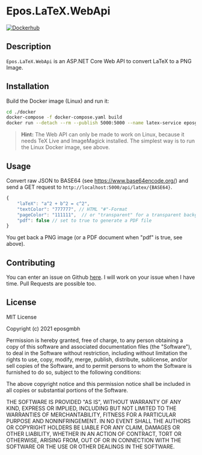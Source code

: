 # Epos.LaTeX.WebApi

[![Dockerhub](https://img.shields.io/docker/pulls/eposgmbh/latex-service.svg)](https://hub.docker.com/r/eposgmbh/latex-service/)

## Description

`Epos.LaTeX.WebApi` is an ASP.NET Core Web API to convert LaTeX to a PNG Image.

## Installation

Build the Docker image (Linux) and run it:

```bash
cd ./docker
docker-compose -f docker-compose.yaml build
docker run --detach --rm --publish 5000:5000 --name latex-service eposgmbh/latex-service:latest
```

> **Hint:** The Web API can only be made to work on Linux, because it needs TeX Live and ImageMagick installed. The
> simplest way is to run the Linux Docker image, see above.

## Usage

Convert raw JSON to BASE64 (see <https://www.base64encode.org/>) and send a GET request to `http://localhost:5000/api/latex/{BASE64}`.

```javascript
{
    "laTeX": "a^2 + b^2 = c^2",
    "textColor": "777777", // HTML "#"-Format
    "pageColor": "111111",  // or "transparent" for a transparent background
    "pdf": false // set to true to generate a PDF file
}
```

You get back a PNG image (or a PDF document when "pdf" is true, see above).

## Contributing

You can enter an issue on Github [here](https://github.com/eposgmbh/Epos.LaTeX.WebApi/issues). I will work on
your issue when I have time. Pull Requests are possible too.

## License

MIT License

Copyright (c) 2021 eposgmbh

Permission is hereby granted, free of charge, to any person obtaining a copy
of this software and associated documentation files (the "Software"), to deal
in the Software without restriction, including without limitation the rights
to use, copy, modify, merge, publish, distribute, sublicense, and/or sell
copies of the Software, and to permit persons to whom the Software is
furnished to do so, subject to the following conditions:

The above copyright notice and this permission notice shall be included in all
copies or substantial portions of the Software.

THE SOFTWARE IS PROVIDED "AS IS", WITHOUT WARRANTY OF ANY KIND, EXPRESS OR
IMPLIED, INCLUDING BUT NOT LIMITED TO THE WARRANTIES OF MERCHANTABILITY,
FITNESS FOR A PARTICULAR PURPOSE AND NONINFRINGEMENT. IN NO EVENT SHALL THE
AUTHORS OR COPYRIGHT HOLDERS BE LIABLE FOR ANY CLAIM, DAMAGES OR OTHER
LIABILITY, WHETHER IN AN ACTION OF CONTRACT, TORT OR OTHERWISE, ARISING FROM,
OUT OF OR IN CONNECTION WITH THE SOFTWARE OR THE USE OR OTHER DEALINGS IN THE
SOFTWARE.
